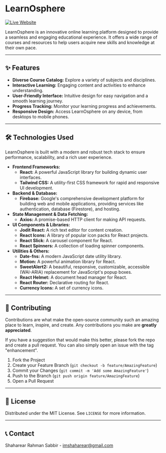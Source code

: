 # LearnOsphere

[![Live Website](https://img.shields.io/badge/Live%20Website-Available-brightgreen)](https://learn-osphere.web.app/)

LearnOsphere is an innovative online learning platform designed to provide a seamless and engaging educational experience. It offers a wide range of courses and resources to help users acquire new skills and knowledge at their own pace.

---

## ✨ Features

- **Diverse Course Catalog:** Explore a variety of subjects and disciplines.
- **Interactive Learning:** Engaging content and activities to enhance understanding.
- **User-Friendly Interface:** Intuitive design for easy navigation and a smooth learning journey.
- **Progress Tracking:** Monitor your learning progress and achievements.
- **Responsive Design:** Access LearnOsphere on any device, from desktops to mobile phones.

---

## 🛠️ Technologies Used

LearnOsphere is built with a modern and robust tech stack to ensure performance, scalability, and a rich user experience.

- **Frontend Frameworks:**
  - **React:** A powerful JavaScript library for building dynamic user interfaces.
  - **Tailwind CSS:** A utility-first CSS framework for rapid and responsive UI development.
- **Backend & Database:**
  - **Firebase:** Google's comprehensive development platform for building web and mobile applications, providing services like authentication, database (Firestore), and hosting.
- **State Management & Data Fetching:**
  - **Axios:** A promise-based HTTP client for making API requests.
- **UI Components & Libraries:**
  - **Jodit React:** A rich text editor for content creation.
  - **React Icons:** A library of popular icon packs for React projects.
  - **React Slick:** A carousel component for React.
  - **React Spinners:** A collection of loading spinner components.
- **Utilities & Others:**
  - **Date-fns:** A modern JavaScript date utility library.
  - **Motion:** A powerful animation library for React.
  - **SweetAlert2:** A beautiful, responsive, customizable, accessible (WAI-ARIA) replacement for JavaScript's popup boxes.
  - **React Helmet:** A document head manager for React.
  - **React Router:** Declarative routing for React.
  - **Currency Icons:** A set of currency icons.

---

## 🤝 Contributing

Contributions are what make the open-source community such an amazing place to learn, inspire, and create. Any contributions you make are **greatly appreciated**.

If you have a suggestion that would make this better, please fork the repo and create a pull request. You can also simply open an issue with the tag "enhancement".

1.  Fork the Project
2.  Create your Feature Branch (`git checkout -b feature/AmazingFeature`)
3.  Commit your Changes (`git commit -m 'Add some AmazingFeature'`)
4.  Push to the Branch (`git push origin feature/AmazingFeature`)
5.  Open a Pull Request

---

## 📄 License

Distributed under the MIT License. See `LICENSE` for more information.

---

## 📞 Contact

Shaharear Rahman Sabbir - imshaharear@gmail.com

